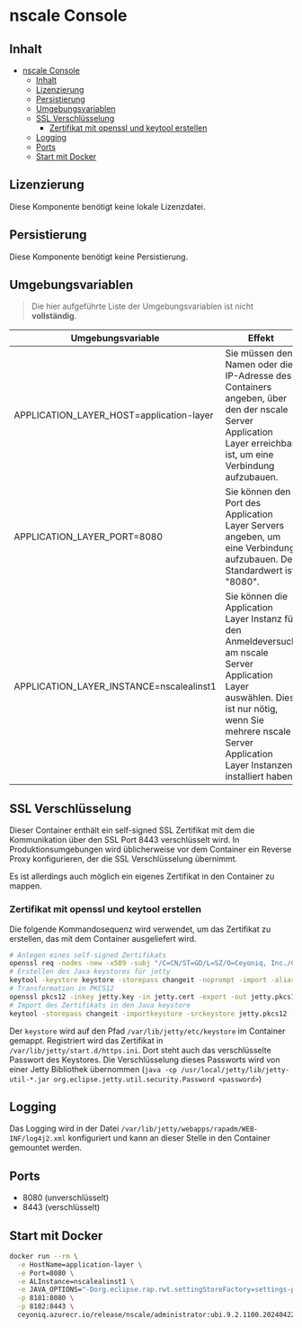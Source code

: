 # nscale Console

## Inhalt

- [nscale Console](#nscale-console)
  - [Inhalt](#inhalt)
  - [Lizenzierung](#lizenzierung)
  - [Persistierung](#persistierung)
  - [Umgebungsvariablen](#umgebungsvariablen)
  - [SSL Verschlüsselung](#ssl-verschlüsselung)
    - [Zertifikat mit openssl und keytool erstellen](#zertifikat-mit-openssl-und-keytool-erstellen)
  - [Logging](#logging)
  - [Ports](#ports)
  - [Start mit Docker](#start-mit-docker)

## Lizenzierung

Diese Komponente benötigt keine lokale Lizenzdatei.

## Persistierung

Diese Komponente benötigt keine Persistierung.

## Umgebungsvariablen

>Die hier aufgeführte Liste der Umgebungsvariablen ist nicht **vollständig**.

|Umgebungsvariable | Effekt |
|---|---|
|APPLICATION_LAYER_HOST=application-layer |Sie müssen den Namen oder die IP-Adresse des Containers angeben, über den der nscale Server Application Layer erreichbar ist, um eine Verbindung aufzubauen.|
|APPLICATION_LAYER_PORT=8080 | Sie können den Port des Application Layer Servers angeben, um eine Verbindung aufzubauen. Der Standardwert ist "8080".|
|APPLICATION_LAYER_INSTANCE=nscalealinst1 |Sie können die Application Layer Instanz für den Anmeldeversuch am nscale Server Application Layer auswählen. Dies ist nur nötig, wenn Sie mehrere nscale Server Application Layer Instanzen installiert haben.|

## SSL Verschlüsselung

Dieser Container enthält ein self-signed SSL Zertifikat mit dem die Kommunikation über 
den SSL Port 8443 verschlüsselt wird. In Produktionsumgebungen wird  üblicherweise vor
dem Container ein Reverse Proxy konfigurieren, der die SSL Verschlüsselung übernimmt.

Es ist allerdings auch möglich ein eigenes Zertifikat in den Container zu mappen.

### Zertifikat mit openssl und keytool erstellen

Die folgende Kommandosequenz wird verwendet, um das Zertifikat zu erstellen, das mit dem Container ausgeliefert wird.

```bash
# Anlegen eines self-signed Zertifikats
openssl req -nodes -new -x509 -subj "/C=CN/ST=GD/L=SZ/O=Ceyoniq, Inc./CN=localhost" -keyout jetty.key -out jetty.cert
# Erstellen des Java keystores für jetty
keytool -keystore keystore -storepass changeit -noprompt -import -alias jetty -file jetty.cert -trustcacerts
# Transformation in PKCS12
openssl pkcs12 -inkey jetty.key -in jetty.cert -export -out jetty.pkcs12 -password pass:transfer
# Import des Zertifikats in den Java keystore
keytool -storepass changeit -importkeystore -srckeystore jetty.pkcs12 -srcstoretype PKCS12 -destkeystore keystore -srcstorepass transfer
```

Der `keystore` wird auf den Pfad `/var/lib/jetty/etc/keystore` im Container gemappt. 
Registriert wird das Zertifikat in `/var/lib/jetty/start.d/https.ini`. Dort steht auch das
verschlüsselte Passwort des Keystores. Die Verschlüsselung dieses Passworts wird von einer
Jetty Bibliothek übernommen (`java -cp /usr/local/jetty/lib/jetty-util-*.jar org.eclipse.jetty.util.security.Password <password>`)

## Logging

Das Logging wird in der Datei `/var/lib/jetty/webapps/rapadm/WEB-INF/log4j2.xml` konfiguriert und kann an dieser Stelle in den Container gemountet werden.

## Ports

- 8080 (unverschlüsselt)
- 8443 (verschlüsselt)

## Start mit Docker

```bash
docker run --rm \
  -e HostName=application-layer \
  -e Port=8080 \
  -e ALInstance=nscalealinst1 \
  -e JAVA_OPTIONS="-Dorg.eclipse.rap.rwt.settingStoreFactory=settings-per-user -Duser.language=de" \
  -p 8181:8080 \
  -p 8182:8443 \
  ceyoniq.azurecr.io/release/nscale/administrator:ubi.9.2.1100.2024042213
```
